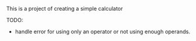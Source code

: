 This is a project of creating a simple calculator

TODO: 
- handle error for using only an operator or not using enough operands.